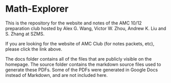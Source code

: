 # Math-Explorer

This is the repository for the website and notes of the AMC 10/12 preparation club hosted by Alex G. Wang, Victor W. Zhou, Andrew K. Liu and S. Zhang at SZMS.

If you are looking for the website of AMC Club (for notes packets, etc), please click the link above.

The docs folder contains all of the files that are publicly visible on the homepage. The source folder contains the markdown source files used to generate these PDFs. Some of the PDFs were generated in Google Docs instead of Markdown, and are not included here.

